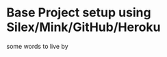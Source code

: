 Base Project setup using Silex/Mink/GitHub/Heroku
=================================================

some words to live by

